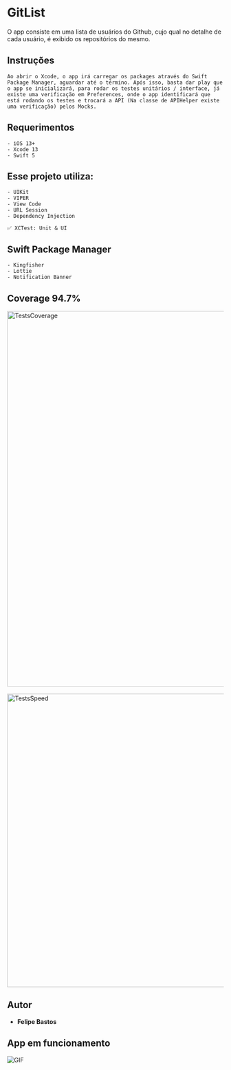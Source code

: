 # GitList

O app consiste em uma lista de usuários do Github, cujo qual no detalhe de cada usuário, é exibido os repositórios do mesmo.

## Instruções

```
Ao abrir o Xcode, o app irá carregar os packages através do Swift Package Manager, aguardar até o término. Após isso, basta dar play que o app se inicializará, para rodar os testes unitários / interface, já existe uma verificação em Preferences, onde o app identificará que está rodando os testes e trocará a API (Na classe de APIHelper existe uma verificação) pelos Mocks.
```

## Requerimentos

```
- iOS 13+
- Xcode 13
- Swift 5
```

## Esse projeto utiliza:

```
- UIKit
- VIPER
- View Code
- URL Session
- Dependency Injection

✅ XCTest: Unit & UI
```

## Swift Package Manager
```
- Kingfisher
- Lottie
- Notification Banner
```
## Coverage 94.7%

<img width="874" alt="TestsCoverage" src="https://github.com/FelipeABastos/GitList/assets/56007862/bced5f44-ee42-46b0-9fa4-d76d5be8d052">
<br/><br/>
<img width="683" alt="TestsSpeed" src="https://github.com/FelipeABastos/GitList/assets/56007862/9d9729c3-7805-4b8c-bf52-e38094be2415">

## Autor

* **Felipe Bastos** 

## App em funcionamento

![GIF](https://github.com/FelipeABastos/GitList/assets/56007862/a58c2656-8604-45d9-83ab-cddac2f5b068)
